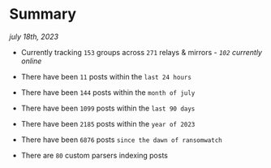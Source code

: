 
# Summary
_july 18th, 2023_

- Currently tracking `153` groups across `271` relays & mirrors - _`102` currently online_

- There have been `11` posts within the `last 24 hours`

- There have been `144` posts within the `month of july`

- There have been `1099` posts within the `last 90 days`

- There have been `2185` posts within the `year of 2023`

- There have been `6876` posts `since the dawn of ransomwatch`

- There are `80` custom parsers indexing posts
